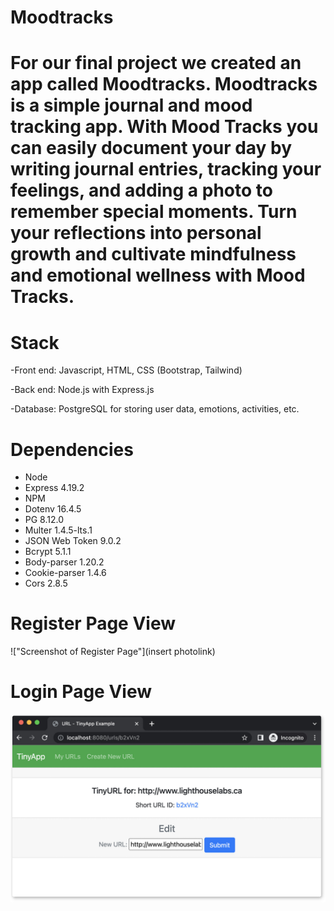 # Moodtracks

# For our final project we created an app called Moodtracks. Moodtracks is a simple journal and mood tracking app. With Mood Tracks you can easily document your day by writing journal entries, tracking your feelings, and adding a photo to remember special moments. Turn your reflections into personal growth and cultivate mindfulness and emotional wellness with Mood Tracks.

# Stack

-Front end:
Javascript, HTML, CSS (Bootstrap, Tailwind)

-Back end:
Node.js with Express.js

-Database:
PostgreSQL for storing user data, emotions, activities, etc.

# Dependencies

- Node
- Express 4.19.2
- NPM
- Dotenv 16.4.5
- PG 8.12.0
- Multer 1.4.5-lts.1
- JSON Web Token 9.0.2
- Bcrypt 5.1.1
- Body-parser 1.20.2
- Cookie-parser 1.4.6
- Cors 2.8.5

# Register Page View

!["Screenshot of Register Page"](insert photolink)

# Login Page View

!["Screen shot of Login Page "](https://github.com/cde-as/tinyapp/blob/main/docs/urls%3Aid.png)
